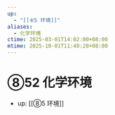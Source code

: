 ```yaml
---
up:
  - "[[⑧5 环境]]"
aliases:
  - 化学环境
ctime: 2025-03-01T14:02:00+08:00
mtime: 2025-10-01T11:40:28+08:00
---
```


# ⑧52 化学环境

- up: [[⑧5 环境]]
